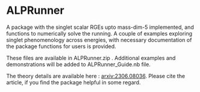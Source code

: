 # ALPRunner

A package with the singlet scalar RGEs upto mass-dim-5 implemented, and functions to numerically solve the running. A couple of examples exploring singlet phenomenology across energies, with necessary documentation of the package functions for users is provided.

These files are available in ALPRunner.zip . Additional examples and demonstrations will be added to ALPRunner_Guide.nb file.

The theory details are available here : [arxiv:2306.08036]([https://arxiv.org/pdf/2306.08036.pdf]). Please cite the article, if you find the package helpful in some regard.
